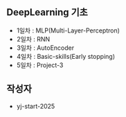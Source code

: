 ## DeepLearning 기초
- 1일차 : MLP(Multi-Layer-Perceptron)
- 2일차 : RNN
- 3일차 : AutoEncoder
- 4일차 : Basic-skills(Early stopping)
- 5일차 : Project-3

## 작성자
- yj-start-2025
